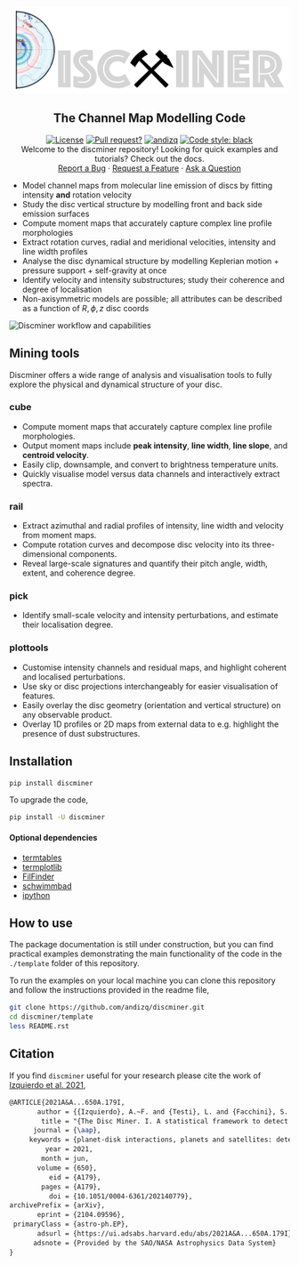<p align="center">
<img src="https://raw.githubusercontent.com/andizq/andizq.github.io/master/discminer/discminer_logo.jpeg" width="500" height="" ></p>

<h2 align="center">The Channel Map Modelling Code</h2>

<div align="center">
<a href="https://github.com/andizq/discminer/blob/main/LICENSE"><img alt="License" src="https://img.shields.io/badge/license-MIT-FEE440.svg?style=for-the-badge"></a>
<a href="https://github.com/andizq/discminer/pulls"><img alt="Pull request?" src="https://img.shields.io/badge/Become%20a-miner%20%e2%9a%92-00BBF9.svg?style=for-the-badge"></a>
<a href="https://github.com/andizq"><img alt="andizq" src="https://img.shields.io/badge/with%20%e2%99%a1%20by-andizq-ff1414.svg?style=for-the-badge"></a>
<a href="https://github.com/psf/black"><img alt="Code style: black" src="https://img.shields.io/badge/code%20style-black-000000.svg?style=for-the-badge"></a>
</div>


<div align="center">
  Welcome to the discminer repository! Looking for quick examples and tutorials? Check out the docs.
  <br />
  <a href="https://github.com/andizq/discminer/issues/new?assignees=&labels=bug&title=bug%3A+">Report a Bug</a>
  ·
  <a href="https://github.com/andizq/discminer/issues/new?assignees=&labels=enhancement&title=feature%3A+">Request a Feature</a>
  ·
  <a href="https://github.com/andizq/discminer/issues/new?assignees=&labels=question&title=question%3A+">Ask a Question</a>
</div>

- Model channel maps from molecular line emission of discs by fitting intensity **and** rotation velocity
- Study the disc vertical structure by modelling front and back side emission surfaces
- Compute moment maps that accurately capture complex line profile morphologies
- Extract rotation curves, radial and meridional velocities, intensity and line width profiles
- Analyse the disc dynamical structure by modelling Keplerian motion + pressure support + self-gravity at once
- Identify velocity and intensity substructures; study their coherence and degree of localisation
- Non-axisymmetric models are possible; all attributes can be described as a function of $R,\phi,z$ disc coords


<img
  src="images/discminer_outline.png"
  alt="Discminer workflow and capabilities"
  style="display: inline-block; margin: 0 auto; max-width: 500px">

## Mining tools

Discminer offers a wide range of analysis and visualisation tools to fully explore the physical and dynamical structure of your disc.


### cube

- Compute moment maps that accurately capture complex line profile morphologies.
- Output moment maps include **peak intensity**, **line width**, **line slope**, and **centroid velocity**.
- Easily clip, downsample, and convert to brightness temperature units.
- Quickly visualise model versus data channels and interactively extract spectra.

### rail

- Extract azimuthal and radial profiles of intensity, line width and velocity from moment maps.
- Compute rotation curves and decompose disc velocity into its three-dimensional components.
- Reveal large-scale signatures and quantify their pitch angle, width, extent, and coherence degree.

### pick

- Identify small-scale velocity and intensity perturbations, and estimate their localisation degree.

### plottools

- Customise intensity channels and residual maps, and highlight coherent and localised perturbations.
- Use sky or disc projections interchangeably for easier visualisation of features.
- Easily overlay the disc geometry (orientation and vertical structure) on any observable product.
- Overlay 1D profiles or 2D maps from external data to e.g. highlight the presence of dust substructures.


## Installation

```bash
pip install discminer
```

To upgrade the code,

```bash
pip install -U discminer
```

#### Optional dependencies

- [termtables](https://pypi.org/project/termtables)
- [termplotlib](https://pypi.org/project/termplotlib)
- [FilFinder](https://pypi.org/project/fil-finder)
- [schwimmbad](https://pypi.org/project/schwimmbad)
- [ipython](https://ipython.readthedocs.io/en/stable)

## How to use

The package documentation is still under construction, but you can find practical examples demonstrating the main
functionality of the code in the `./template` folder of this repository.

To run the examples on your local machine you can clone this repository and follow the instructions provided in the readme file,

```bash
git clone https://github.com/andizq/discminer.git
cd discminer/template
less README.rst
```

## Citation

If you find `discminer` useful for your research please cite the work of [Izquierdo et al. 2021](https://ui.adsabs.harvard.edu/abs/2021A%26A...650A.179I/abstract),

```latex
@ARTICLE{2021A&A...650A.179I,
       author = {{Izquierdo}, A.~F. and {Testi}, L. and {Facchini}, S. and {Rosotti}, G.~P. and {van Dishoeck}, E.~F.},
        title = "{The Disc Miner. I. A statistical framework to detect and quantify kinematical perturbations driven by young planets in discs}",
      journal = {\aap},
     keywords = {planet-disk interactions, planets and satellites: detection, protoplanetary disks, radiative transfer, Astrophysics - Earth and Planetary Astrophysics, Astrophysics - Solar and Stellar Astrophysics},
         year = 2021,
        month = jun,
       volume = {650},
          eid = {A179},
        pages = {A179},
          doi = {10.1051/0004-6361/202140779},
archivePrefix = {arXiv},
       eprint = {2104.09596},
 primaryClass = {astro-ph.EP},
       adsurl = {https://ui.adsabs.harvard.edu/abs/2021A&A...650A.179I},
      adsnote = {Provided by the SAO/NASA Astrophysics Data System}
}
```
